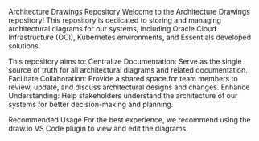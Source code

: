 Architecture Drawings Repository
Welcome to the Architecture Drawings repository! This repository is dedicated to storing and managing architectural diagrams for our systems, including Oracle Cloud Infrastructure (OCI), Kubernetes environments, and Essentials developed solutions.

This repository aims to:
Centralize Documentation: Serve as the single source of truth for all architectural diagrams and related documentation.
Facilitate Collaboration: Provide a shared space for team members to review, update, and discuss architectural designs and changes.
Enhance Understanding: Help stakeholders understand the architecture of our systems for better decision-making and planning.

Recommended Usage
For the best experience, we recommend using the draw.io VS Code plugin to view and edit the diagrams.

